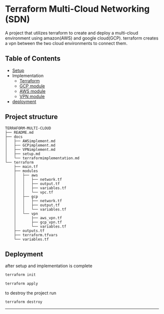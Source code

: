 # Terraform Multi-Cloud Networking (SDN)
A project that utilizes terraform to create and deploy a multi-cloud environment using amazon(AWS) and google cloud(GCP). terraform creates a vpn between the two cloud environments to connect them. 
## Table of Contents

* [Setup](docs/setup.md)
* Implementation
    * [Terraform](/docs/terraformimplementation.md)
    * [GCP module](docs/GCPimplement.md)
    * [AWS module](/docs/AWSimplement.md)
    * [VPN module](/docs/VPNimplement.md)
* [deployment](#deployment)

## Project structure 
```
TERRAFORM-MULTI-CLOUD
├── README.md
├── docs
│   ├── AWSimplement.md
│   ├── GCPimplement.md
│   ├── VPNimplement.md
│   ├── setup.md
│   └── terraformimplementation.md
└── terraform
    ├── main.tf
    ├── modules
    │   ├── aws
    │   │   ├── network.tf
    │   │   ├── output.tf
    │   │   ├── variables.tf
    │   │   └── vpc.tf
    │   ├── gcp
    │   │   ├── network.tf
    │   │   ├── output.tf
    │   │   └── variables.tf
    │   └── vpn
    │       ├── aws_vpn.tf
    │       ├── gcp_vpn.tf
    │       └── variables.tf
    ├── outputs.tf
    ├── terraform.tfvars
    └── variables.tf
```
## Deployment 

after setup and implementation is complete 
```sh
terraform init 
```
```sh
terraform apply
```

to destroy the project run 
```sh
terraform destroy
```

--------------------------

